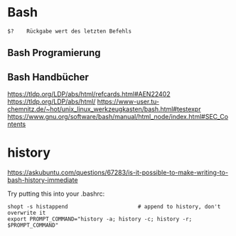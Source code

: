 # Bash

```
$?    Rückgabe wert des letzten Befehls
```


## Bash Programierung

## Bash Handbücher

https://tldp.org/LDP/abs/html/refcards.html#AEN22402
https://tldp.org/LDP/abs/html/
https://www-user.tu-chemnitz.de/~hot/unix_linux_werkzeugkasten/bash.html#testexpr
https://www.gnu.org/software/bash/manual/html_node/index.html#SEC_Contents

# history

https://askubuntu.com/questions/67283/is-it-possible-to-make-writing-to-bash-history-immediate

Try putting this into your .bashrc:
```
shopt -s histappend                      # append to history, don't overwrite it
export PROMPT_COMMAND="history -a; history -c; history -r; $PROMPT_COMMAND"
```
